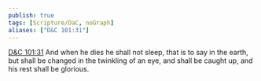 ```yaml
---
publish: true
tags: [Scripture/DaC, noGraph]
aliases: ["D&C 101:31"]
---
```

[D&C 101:31](https://churchofjesuschrist.org/study/scriptures/dc-testament/dc/101?lang=eng&id=p31#p31) And when he dies he shall not sleep, that is to say in the earth, but shall be changed in the twinkling of an eye, and shall be caught up, and his rest shall be glorious.
